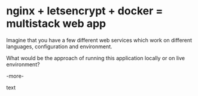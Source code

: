 # nginx + letsencrypt + docker = multistack web app

Imagine that you have a few different web services which work on different
languages, configuration and environment.

What would be the approach of running this application locally or on live
environment?


-more-

text